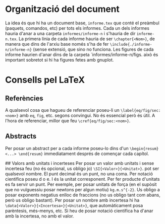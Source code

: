 # Organització del document
La idea és que hi ha un document base, `informe.tex` que conté el preàmbul (paquets, comandos, etc) per tots els informes. Cada un dels informes hauria d'anar a una carpeta `informes/informe-n` i s'hauria de dir `informe-n.tex`. La primera línia de cada informe hauria de ser `\chapter{<Nom>}`, de manera que dins de l'arxiu base només s'ha de fer `\include{./informe-n/informe-n}` (sense extensió, que sino no funciona. Les figures de cada informe haurien d'anar dins de la carpeta `informes/informe-n/figs. això és important sobretot si hi ha figures fetes amb gnuplot.  

# Consells pel LaTeX
## Referències
A qualsevol cosa que hagueu de referenciar poseu-li un `\label{eq/fig/sec:<nom>}` amb `eq`, `fig`, etc. segons convingui. No és essencial però és útil. A l'hora de referenciar, millor que feu `\cref{eq/fig/sec:<nom>}`. 

## Abstracts
Per posar un abstract per a cada informe poseu-lo dins d'un `\begin{resum} <...> \end{resum}` immediatament després de començar cada capítol. 

## Valors amb unitats i incerteses
Per posar un valor amb unitats i sense incertesa feu (no és opcional, us obligo jo) `\SI{<Valor>}{<Unitat>}`. <Valor> pot ser qualsevol nombre. El punt decimal és un punt, no una coma. Per notació científica poseu d o e. I <Unitat> és la unitat corresponent. Per fer producte d'unitats es fa servir un punt. Per exemple, per posar unitats de força (en el supòsit que no vulguessiu posar newtons per algun motiu) `kg.m.s^{-2}`. Us obligo a posar exponents negatius enlloc de fraccions (no us obligo tant com abans, però us obligo bastant). Per posar un nombre amb incertesa hi ha `\data{<Valor>}{<Incertesa>}{<Unitat>}`, que automàticament posa parèntesis, més-menys, etc. Si heu de posar notació científica ha d'anar amb la incertesa, no amb el valor.  


